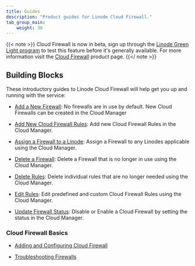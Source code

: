 ```yaml
---
title: Guides
description: "Product guides for Linode Cloud Firewall."
tab_group_main:
    weight: 30
---
```


{{< note >}}
Cloud Firewall is now in beta, sign up through the [Linode Green Light program](https://www.linode.com/green-light/#sign-up-form) to test this feature before it's generally available. For more information visit the [Cloud Firewall](https://www.linode.com/products/firewall/) product page.
{{</ note >}}

## Building Blocks

These introductory guides to Linode Cloud Firewall will help get you up and running with the service:

- [Add a New Firewall](/docs/products/networking/cloud-firewall/guides/add-firewall/): No firewalls are in use by default. New Cloud Firewalls can be created in the Cloud Manager

- [Add New Cloud Firewall Rules](/docs/products/networking/cloud-firewall/guides/add-rules/): Add new Cloud Firewall Rules in the Cloud Manager.

- [Assign a Firewall to a Linode](/docs/products/networking/cloud-firewall/guides/assign-firewall/): Assign a Firewall to any Linodes applicable using the Cloud Manager.

- [Delete a Firewall](/docs/products/networking/cloud-firewall/guides/delete-firewall/): Delete a Firewall that is no longer in use using the Cloud Manager.

- [Delete Rules](/docs/products/networking/cloud-firewall/guides/delete-rules/):
Delete individual rules that are no longer needed using the Cloud Manager.

- [Edit Rules](/docs/products/networking/cloud-firewall/guides/edit-rules/): Edit predefined and custom Cloud Firewall Rules using the Cloud Manager.

- [Update Firewall Status](/docs/products/networking/cloud-firewall/guides/update-status/): Disable or Enable a Cloud Firewall by setting the status in the Cloud Manager.

### Cloud Firewall Basics

- [Adding and Configuring Cloud Firewall](/docs/guides/getting-started-with-cloud-firewall/)

- [Troubleshooting Firewalls](/docs/guides/troubleshooting-firewalls/)
